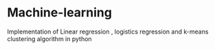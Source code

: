 # Machine-learning

Implementation of Linear regression , logistics regression and k-means clustering algorithm in python
